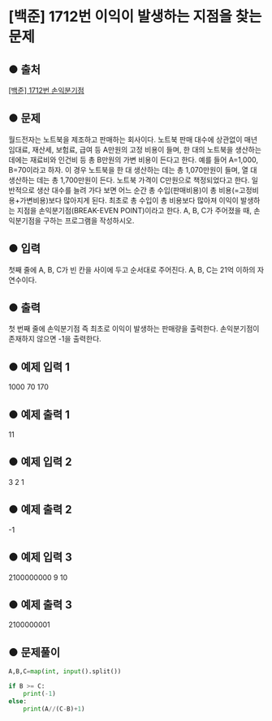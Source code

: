 # [백준] 1712번 이익이 발생하는 지점을 찾는 문제
## ● 출처
[[백준] 1712번 손익분기점](https://www.acmicpc.net/problem/1712)  

## ● 문제
월드전자는 노트북을 제조하고 판매하는 회사이다. 노트북 판매 대수에 상관없이 매년 임대료, 재산세, 보험료, 급여 등 A만원의 고정 비용이 들며, 한 대의 노트북을 생산하는 데에는 재료비와 인건비 등 총 B만원의 가변 비용이 든다고 한다.
예를 들어 A=1,000, B=70이라고 하자. 이 경우 노트북을 한 대 생산하는 데는 총 1,070만원이 들며, 열 대 생산하는 데는 총 1,700만원이 든다.
노트북 가격이 C만원으로 책정되었다고 한다. 일반적으로 생산 대수를 늘려 가다 보면 어느 순간 총 수입(판매비용)이 총 비용(=고정비용+가변비용)보다 많아지게 된다. 최초로 총 수입이 총 비용보다 많아져 이익이 발생하는 지점을 손익분기점(BREAK-EVEN POINT)이라고 한다.
A, B, C가 주어졌을 때, 손익분기점을 구하는 프로그램을 작성하시오.

## ● 입력
첫째 줄에 A, B, C가 빈 칸을 사이에 두고 순서대로 주어진다. A, B, C는 21억 이하의 자연수이다.

## ● 출력
첫 번째 줄에 손익분기점 즉 최초로 이익이 발생하는 판매량을 출력한다. 손익분기점이 존재하지 않으면 -1을 출력한다.

## ● 예제 입력 1
1000 70 170

## ● 예제 출력 1
11  

## ● 예제 입력 2
3 2 1

## ● 예제 출력 2
-1

## ● 예제 입력 3
2100000000 9 10

## ● 예제 출력 3
2100000001

## ● 문제풀이
```python
A,B,C=map(int, input().split())

if B >= C:
    print(-1)
else:
    print(A//(C-B)+1)
```
